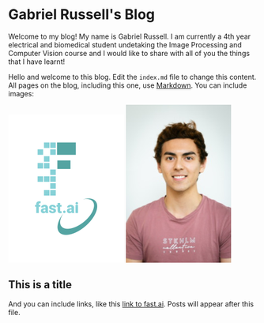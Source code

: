 # Gabriel Russell's Blog

Welcome to my blog! My name is Gabriel Russell. I am currently a 4th year electrical and biomedical student undetaking the Image Processing and Computer Vision course and I would like to share with all of you the things that I have learnt!



Hello and welcome to this blog. Edit the `index.md` file to change this content. All pages on the blog, including this one, use [Markdown](https://guides.github.com/features/mastering-markdown/). You can include images:

![Image of fast.ai logo](images/logo.png)
![Profile Photo](images/profile.png)

## This is a title

And you can include links, like this [link to fast.ai](https://www.fast.ai). Posts will appear after this file. 
